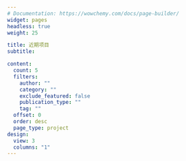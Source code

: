 ```yaml
---
# Documentation: https://wowchemy.com/docs/page-builder/
widget: pages
headless: true
weight: 25

title: 近期项目
subtitle:

content:
  count: 5
  filters:
    author: ""
    category: ""
    exclude_featured: false
    publication_type: ""
    tag: ""
  offset: 0
  order: desc
  page_type: project
design:
  view: 3
  columns: "1"
---
```

